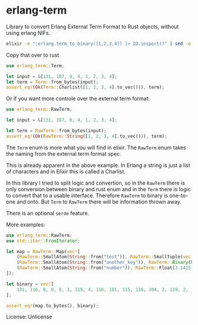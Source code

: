 # erlang-term

Library to convert Erlang External Term Format to Rust objects, without using erlang NIFs.

```sh
elixir -e ":erlang.term_to_binary([1,2,3,4]) |> IO.inspect()" | sed -e 's/<</[/g' | sed -e 's/>>/]/g'
```

Copy that over to rust

```rust
use erlang_term::Term;

let input = &[131, 107, 0, 4, 1, 2, 3, 4];
let term = Term::from_bytes(input);
assert_eq!(Ok(Term::Charlist([1, 2, 3, 4].to_vec())), term);
```

Or if you want more controle over the external term format:

```rust
use erlang_term::RawTerm;

let input = &[131, 107, 0, 4, 1, 2, 3, 4];

let term = RawTerm::from_bytes(input);
assert_eq!(Ok(RawTerm::String([1, 2, 3, 4].to_vec())), term);
```

The `Term` enum is more what you will find in elixir.
The `RawTerm` enum takes the naming from the external term format spec.

This is already apparent in the above example. In Erlang a string is just a list of characters and in Elixir this is called a Charlist.

In this library I tried to split logic and convertion, so in the `RawTerm` there is only conversion between binary and rust enum and in the `Term` there is logic to convert that to a usable interface.
Therefore `RawTerm` to binary is one-to-one and onto. But `Term` to `RawTerm` there will be information thrown away.

There is an optional `serde` feature.

More examples:

```rust
use erlang_term::RawTerm;
use std::iter::FromIterator;

let map = RawTerm::Map(vec![
    (RawTerm::SmallAtom(String::from("test")), RawTerm::SmallTuple(vec![RawTerm::SmallAtom(String::from("ok")), RawTerm::SmallInt(15)])),
    (RawTerm::SmallAtom(String::from("another_key")), RawTerm::Binary(b"this is a string".to_vec())),
    (RawTerm::SmallAtom(String::from("number")), RawTerm::Float(3.1415.into())),
]);

let binary = vec![
    131, 116, 0, 0, 0, 3, 119, 4, 116, 101, 115, 116, 104, 2, 119, 2, 111, 107, 97, 15, 119, 11, 97, 110, 111, 116, 104, 101, 114, 95, 107, 101, 121, 109, 0, 0, 0, 16, 116, 104, 105, 115, 32, 105, 115, 32, 97, 32, 115, 116, 114, 105, 110, 103, 119, 6, 110, 117, 109, 98, 101, 114, 70, 64, 9, 33, 202, 192, 131, 18, 111
];

assert_eq!(map.to_bytes(), binary);
```

License: Unlicense
